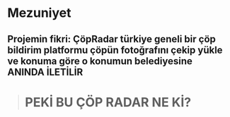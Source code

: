# Mezuniyet
## Projemin fikri: ÇöpRadar türkiye geneli bir çöp bildirim platformu çöpün fotoğrafını çekip yükle ve konuma göre o konumun belediyesine ANINDA İLETİLİR
> # PEKİ BU ÇÖP RADAR NE Kİ?
